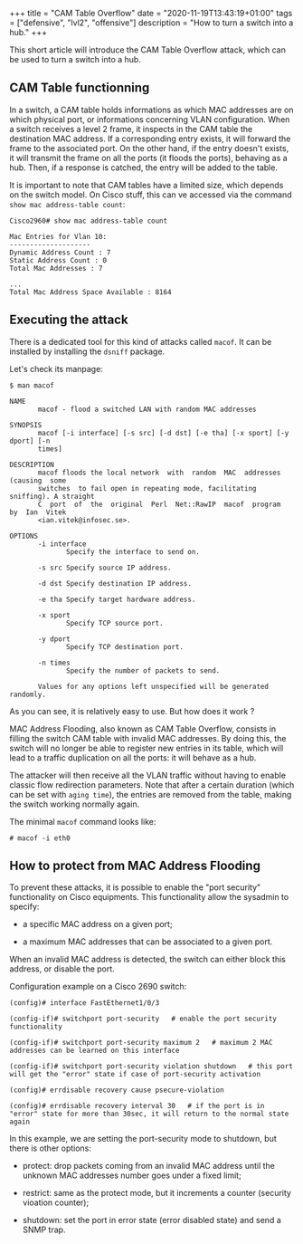 +++
title = "CAM Table Overflow"
date = "2020-11-19T13:43:19+01:00"
tags = ["defensive", "lvl2", "offensive"]
description = "How to turn a switch into a hub."
+++

This short article will introduce the CAM Table Overflow attack, which can be used to turn a switch into a hub.

## CAM Table functionning

In a switch, a CAM table holds informations as which MAC addresses are on which physical port, or informations concerning VLAN configuration. When a switch receives a level 2 frame, it inspects in the CAM table the destination MAC address. If a corresponding entry exists, it will forward the frame to the associated port. On the other hand, if the entry doesn't exists, it will transmit the frame on all the ports (it floods the ports), behaving as a hub. Then, if a response is catched, the entry will be added to the table.

It is important to note that CAM tables have a limited size, which depends on the switch model. On Cisco stuff, this can ve accessed via the command `show mac address-table count`:

```
Cisco2960# show mac address-table count

Mac Entries for Vlan 10:
--------------------
Dynamic Address Count : 7
Static Address Count : 0
Total Mac Addresses : 7

...
Total Mac Address Space Available : 8164
```

## Executing the attack

There is a dedicated tool for this kind of attacks called `macof`. It can be installed  by installing the `dsniff` package.

Let's check its manpage:

```
$ man macof

NAME
       macof - flood a switched LAN with random MAC addresses

SYNOPSIS
       macof [-i interface] [-s src] [-d dst] [-e tha] [-x sport] [-y dport] [-n
       times]

DESCRIPTION
       macof floods the local network  with  random  MAC  addresses  (causing  some
       switches  to fail open in repeating mode, facilitating sniffing). A straight
       C  port  of  the  original  Perl  Net::RawIP  macof  program  by  Ian  Vitek
       <ian.vitek@infosec.se>.

OPTIONS
       -i interface
              Specify the interface to send on.

       -s src Specify source IP address.

       -d dst Specify destination IP address.

       -e tha Specify target hardware address.

       -x sport
              Specify TCP source port.

       -y dport
              Specify TCP destination port.

       -n times
              Specify the number of packets to send.

       Values for any options left unspecified will be generated randomly.
```

As you can see, it is relatively easy to use. But how does it work ?

MAC Address Flooding, also known as CAM Table Overflow, consists in filling the switch CAM table with invalid MAC addresses. By doing this, the switch will no longer be able to register new entries in its table, which will lead to a traffic duplication on all the ports: it will behave as a hub.

The attacker will then receive all the VLAN traffic without having to enable classic flow redirection parameters. Note that after a certain duration (which can be set with `aging time`), the entries are removed from the table, making the switch working normally again.

The minimal `macof` command looks like:

```
# macof -i eth0
```

## How to protect from MAC Address Flooding

To prevent these attacks, it is possible to enable the "port security" functionality on Cisco equipments. This functionality allow the sysadmin to specify:

* a specific MAC address on a given port;

* a maximum MAC addresses that can be associated to a given port.

When an invalid MAC address is detected, the switch can either block this address, or disable the port.

Configuration example on a Cisco 2690 switch:

```
(config)# interface FastEthernet1/0/3

(config-if)# switchport port-security   # enable the port security functionality

(config-if)# switchport port-security maximum 2   # maximum 2 MAC addresses can be learned on this interface

(config-if)# switchport port-security violation shutdown   # this port will get the "error" state if case of port-security activation

(config)# errdisable recovery cause psecure-violation 

(config)# errdisable recovery interval 30   # if the port is in "error" state for more than 30sec, it will return to the normal state again
```

In this example, we are setting the port-security mode to shutdown, but there is other options:

* protect: drop packets coming from an invalid MAC address until the unknown MAC addresses number goes under a fixed limit;

* restrict: same as the protect mode, but it increments a counter (security vioation counter);

* shutdown: set the port in error state (error disabled state) and send a SNMP trap.